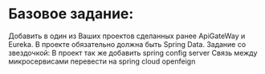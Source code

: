 # Базовое задание:
Добавить в один из Ваших проектов сделанных ранее ApiGateWay и Eureka. В проекте обязательно должна быть Spring Data.
Задание со звездочкой:
В проект так же добавить spring config server
Связь между микросервисами перевести на spring cloud openfeign